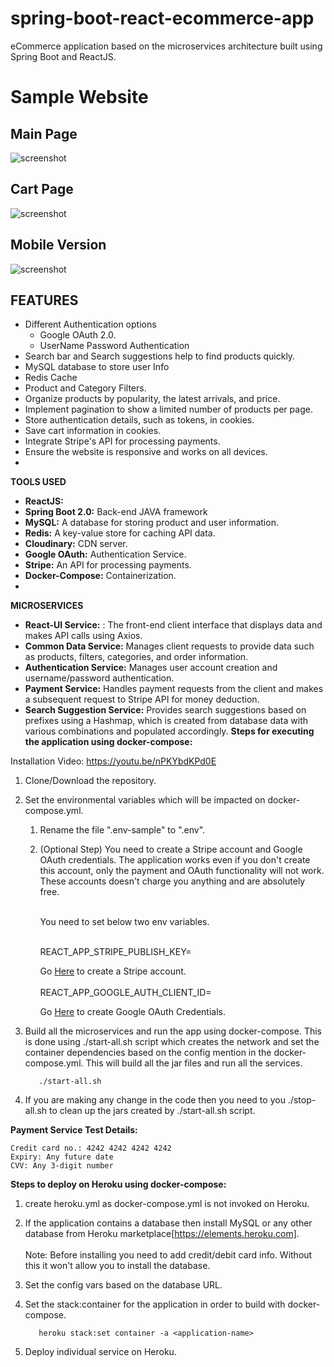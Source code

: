 # spring-boot-react-ecommerce-app
eCommerce application based on the microservices architecture built using Spring Boot and ReactJS.

# **Sample Website**

## **Main Page**
![screenshot](Website_Images/MainPage.png)



## **Cart Page**
![screenshot](Website_Images/Cart.png)


## **Mobile Version**
  ![screenshot](Website_Images/Mobile.png)


 

## **FEATURES**

- Different Authentication options
  - Google OAuth 2.0.
  - UserName Password Authentication
- Search bar and Search suggestions help to find products quickly.
- MySQL database to store user Info
- Redis Cache
- Product and Category Filters.
- Organize products by popularity, the latest arrivals, and price.
- Implement pagination to show a limited number of products per page.
- Store authentication details, such as tokens, in cookies.
- Save cart information in cookies.
- Integrate Stripe's API for processing payments.
- Ensure the website is responsive and works on all devices.
- 
**TOOLS USED**

- **ReactJS:** 
- **Spring Boot 2.0:** Back-end JAVA framework
- **MySQL:** A database for storing product and user information.
- **Redis:** A key-value store for caching API data.
- **Cloudinary:** CDN server.
- **Google OAuth:** Authentication Service. 
- **Stripe:** An API for processing payments.
- **Docker-Compose:** Containerization.
- 
**MICROSERVICES**

- **React-UI Service:** : The front-end client interface that displays data and makes API calls using Axios.
- **Common Data Service:** Manages client requests to provide data such as products, filters, categories, and order information.
- **Authentication Service:**  Manages user account creation and username/password authentication.
- **Payment Service:** Handles payment requests from the client and makes a subsequent request to Stripe API
 for money deduction. 
- **Search Suggestion Service:** Provides search suggestions based on prefixes using a Hashmap, which is created from database data with various combinations and populated accordingly.
**Steps for executing the application using docker-compose:**

Installation Video: https://youtu.be/nPKYbdKPd0E

1. Clone/Download the repository.

2. Set the environmental variables which will be impacted on docker-compose.yml.
   
    1. Rename the file ".env-sample" to ".env".     
    2. (Optional Step) You need to create a Stripe account and Google OAuth credentials.
       The application works even if you don't create this account, only the payment and OAuth functionality will not work.
       These accounts doesn't charge you anything and are absolutely free.<br/><br/>

       You need to set below two env variables.<br/><br/>

       REACT_APP_STRIPE_PUBLISH_KEY=<Your Stripe Publishable Key>

       Go [Here](https://dashboard.stripe.com/register) to create a Stripe account.
       <br/><br/>
       REACT_APP_GOOGLE_AUTH_CLIENT_ID=<Your Google AUTH Client ID>

       Go [Here](https://console.developers.google.com) to create Google OAuth Credentials.

3. Build all the microservices and run the app using docker-compose. This is done using ./start-all.sh script which creates the network and set the container dependencies based on the config mention in the docker-compose.yml. 
   This will build all the jar files and run all the services.
   ```
      ./start-all.sh
   ```

4. If you are making any change in the code then you need to you ./stop-all.sh to clean up the jars created by ./start-all.sh script.

**Payment Service Test Details:**

    Credit card no.: 4242 4242 4242 4242
    Expiry: Any future date
    CVV: Any 3-digit number

**Steps to deploy on Heroku using docker-compose:**

1. create heroku.yml as docker-compose.yml is not invoked on Heroku.

2. If the application contains a database then install MySQL or any other database 
   from Heroku marketplace[https://elements.heroku.com].
   <br/><br/>
   Note: Before installing you need to add credit/debit card info. Without this it 
   won't allow you to install the database.


3. Set the config vars based on the database URL.
    

4. Set the stack:container for the application in order to build with docker-compose.
   ```
      heroku stack:set container -a <application-name>
   ```
 
5. Deploy individual service on Heroku.